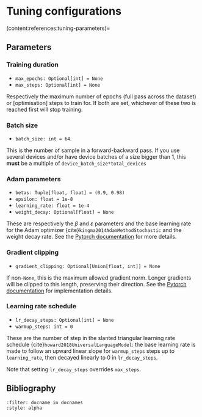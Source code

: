 Tuning configurations
=======================

(content:references:tuning-parameters)=
## Parameters

### Training duration

- `max_epochs: Optional[int] = None`
- `max_steps: Optional[int] = None`

Respectively the maximum number of epochs (full pass across the dataset) or \[optimisation\] steps to train for. If both are set, whichever of these two is reached first will stop training.

### Batch size

- `batch_size: int = 64`.

This is the number of sample in a forward-backward pass. If you use several devices and/or have
device batches of a size bigger than $1$, this **must** be a multiple of `device_batch_size*total_devices`

### Adam parameters

- `betas: Tuple[float, float] = (0.9, 0.98)`
- `epsilon: float = 1e-8`
- `learning_rate: float = 1e-4`
- `weight_decay: Optional[float] = None`

These are respectively the $β$ and $ε$ parameters and the base learning rate for the Adam optimizer
{cite}`kingma2014AdamMethodStochastic` and the weight decay rate. See the [Pytorch
documentation](https://pytorch.org/docs/stable/generated/torch.optim.Adam.html) for more details.

### Gradient clipping

- `gradient_clipping: Optional[Union[float, int]] = None`

If non-`None`, this is the maximum allowed gradient norm. Longer gradients will be clipped to this
length, preserving their direction. See the [Pytorch
documentation](https://pytorch.org/docs/stable/generated/torch.nn.utils.clip_grad_norm_.html) for
implementation details.

### Learning rate schedule

- `lr_decay_steps: Optional[int] = None`
- `warmup_steps: int = 0`

These are the number of step in the slanted triangular learning rate schedule
{cite}`howard2018UniversalLanguageModel`: the base learning rate is made to follow an upward linear
slope for `warmup_steps` steps up to `learning_rate`, then decayed linearly to $0$ in
`lr_decay_steps`.

Note that setting `lr_decay_steps` overrides `max_steps`.

## Bibliography

```{bibliography}
:filter: docname in docnames
:style: alpha
```